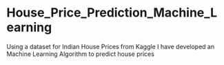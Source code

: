 # House_Price_Prediction_Machine_Learning
Using a dataset for Indian House Prices from Kaggle I have developed an Machine Learning Algorithm to predict house prices 
